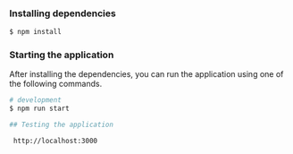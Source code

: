 ### Installing dependencies

```bash
$ npm install
```

### Starting the application

After installing the dependencies, you can run the application using one of the following commands.

```bash
# development
$ npm run start

## Testing the application

 http://localhost:3000 